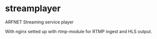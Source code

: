 # streamplayer
ARFNET Streaming service player

With nginx setted up with rtmp-module for RTMP ingest and HLS output.
